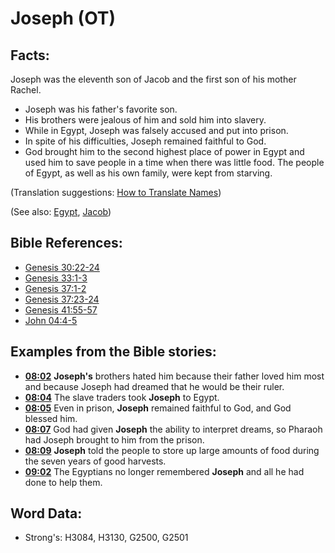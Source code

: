 # Joseph (OT) #

## Facts: ##

Joseph was the eleventh son of Jacob and the first son of his mother Rachel.

* Joseph was his father's favorite son.
* His brothers were jealous of him and sold him into slavery.
* While in Egypt, Joseph was falsely accused and put into prison.
* In spite of his difficulties, Joseph remained faithful to God.
* God brought him to the second highest place of power in Egypt and used him to save people in a time when there was little food. The people of Egypt, as well as his own family, were kept from starving.

(Translation suggestions: [How to Translate Names](rc://en/ta/man/translate/translate-names))

(See also: [Egypt](../names/egypt.md), [Jacob](../names/jacob.md))

## Bible References: ##

* [Genesis 30:22-24](rc://en/tn/help/gen/30/22)
* [Genesis 33:1-3](rc://en/tn/help/gen/33/01)
* [Genesis 37:1-2](rc://en/tn/help/gen/37/01)
* [Genesis 37:23-24](rc://en/tn/help/gen/37/23)
* [Genesis 41:55-57](rc://en/tn/help/gen/41/55)
* [John 04:4-5](rc://en/tn/help/jhn/04/04)

## Examples from the Bible stories: ##

* __[08:02](rc://en/tn/help/obs/08/02)__ __Joseph's__ brothers hated him because their father loved him most and because Joseph had dreamed that he would be their ruler.
* __[08:04](rc://en/tn/help/obs/08/04)__ The slave traders took __Joseph__ to Egypt.
* __[08:05](rc://en/tn/help/obs/08/05)__ Even in prison, __Joseph__ remained faithful to God, and God blessed him.
* __[08:07](rc://en/tn/help/obs/08/07)__ God had given __Joseph__ the ability to interpret dreams, so Pharaoh had Joseph brought to him from the prison.
* __[08:09](rc://en/tn/help/obs/08/09)__ __Joseph__ told the people to store up large amounts of food during the seven years of good harvests.
* __[09:02](rc://en/tn/help/obs/09/02)__ The Egyptians no longer remembered __Joseph__ and all he had done to help them.

## Word Data: ##

* Strong's: H3084, H3130, G2500, G2501
